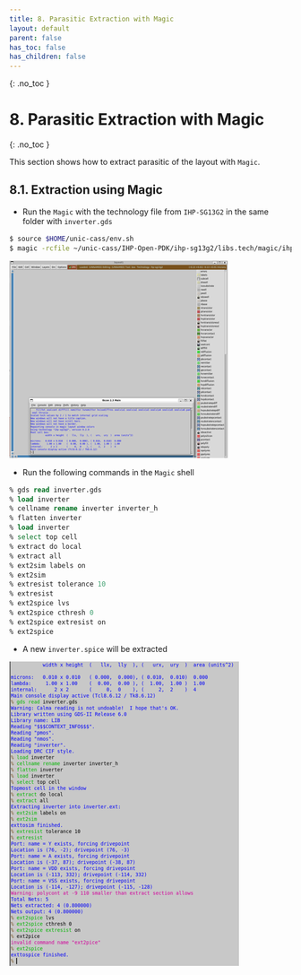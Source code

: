 ```yaml
---
title: 8. Parasitic Extraction with Magic
layout: default
parent: false
has_toc: false
has_children: false
---
```

{: .no_toc }
# 8. Parasitic Extraction with Magic

{: .no_toc }

<!-- <details open markdown="block">
  <summary>
    Table of contents
  </summary>
  {: .text-delta }
- TOC
{:toc}
</details> -->

This section shows how to extract parasitic of the layout with `Magic`.

## 8.1. Extraction using Magic

- Run the `Magic` with the technology file from `IHP-SG13G2` in the same folder with `inverter.gds`

```sh
$ source $HOME/unic-cass/env.sh
$ magic -rcfile ~/unic-cass/IHP-Open-PDK/ihp-sg13g2/libs.tech/magic/ihp-sg13g2.magicrc
```

![](images/8.1-open_magic.png)

- Run the following commands in the `Magic` shell

```tcl
% gds read inverter.gds
% load inverter
% cellname rename inverter inverter_h
% flatten inverter
% load inverter
% select top cell
% extract do local
% extract all
% ext2sim labels on
% ext2sim
% extresist tolerance 10
% extresist
% ext2spice lvs
% ext2spice cthresh 0
% ext2spice extresist on
% ext2spice
```

- A new `inverter.spice` will be extracted

![](images/8.2-magic_shell.png)


